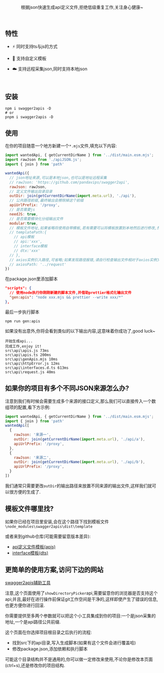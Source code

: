 
<p align='center'>
根据json快速生成api定义文件,拒绝低级重复工作,关注身心健康~
<br>
</p>

<br>

## 特性

- ⚡️ 同时支持ts与js的方式

- 📑 支持自定义模板

- ☁️ 支持远程采集json,同时支持本地json

<br>

## 安装

```shell
npm i swagger2apis -D
# or
pnpm i swagger2apis -D
```

## 使用

在你的项目随意一个地方新建一个`*.mjs`文件,填充以下内容:

```js
import wantedApi, { getCurrentDirName } from '../dist/main.esm.mjs';
import rawJson from './apiJSON.js';
import { join } from 'path'

wantedApi({
  // json地址来源,可以是本地json,也可以是地址远程采集
  // rawJson: 'https://github.com/pandavips/swagger2api',
  rawJson: rawJson,
  // 定义文件输出目录目录
  outDir: join(getCurrentDirName(import.meta.url), './api'),
  // 公共路径前缀,最终输出会擦除掉这个前缀
  apiUrlPrefix: '/proxy',
  // 是否需要js
  needJS: true,
  // 是否需要模块化分组输出文件
  modular:true,
  // 模板文件地址,如果省略将使用自带模板,若有需要可以将模板放置到本地然后进行修改,然后采用本地模板
  // templatePath:{
    // api模板
    // api:'xxx',
    // interface模板
    // dtx:'xxx'
  // },
  // axios实例引入路径,可省略;如果发现路径报错,请自行检查输出文件相对于axios实例文件的路径后调整此项(如果你使用的是本地模板,那么可以直接更改模板内容)
  // axiosPath: '../request'
})
```

在package.json里添加脚本

```json
"scripts": {
  // 使用node执行你刚刚新建的脚本文件,并借助prettier格式化输出文件
  "gen:apis": "node xxx.mjs && prettier --write xxx/*"
},
```

最后一步执行脚本

```shell
npm run gen:apis
```

如果没有出意外,你将会看到类似的以下输出内容,这意味着你成功了,good luck~

```shell
开始生成api...
完成工作,enjoy it!
src\api\apis.js 73ms
src\api\apis.ts 200ms
src\api\genApis.mjs 10ms
src\api\httpError.js 12ms
src\api\interfaces.d.ts 613ms
src\api\request.js 40ms
```

## 如果你的项目有多个不同JSON来源怎么办?

注意到我们有时候会需要生成多个来源的接口定义,那么我们可以直接传入一个数组项的配置,看下方示例:

```js
import wantedApi, { getCurrentDirName } from '../dist/main.esm.mjs';
import { join } from 'path'
wantedApi([
  {
    rawJson: '来源一',
    outDir: join(getCurrentDirName(import.meta.url), './api/a'),
    apiUrlPrefix: '/proxy',
  },
  {
    rawJson: '来源二',
    outDir: join(getCurrentDirName(import.meta.url), './api/b'),
    apiUrlPrefix: '/proxy',
  }
])
```

我们通常只需要更改`outDir`的输出路径来放置不同来源的输出文件,这样我们就可以很方便的生成了.

## 模板文件哪里找?

如果你已经在项目里安装,会在这个路径下找到模板文件
`\node_modules\swagger2apis\dist\template`

或者来到github仓库(可能需要留意版本差异):

- [api定义文件模板(apis)](https://github.com/pandavips/swagger2api/blob/main/src/static/template/apis.eta)
- [interface模板(dts)](https://github.com/pandavips/swagger2api/blob/main/src/static/template/dts.eta)

## 更简单的使用方案,访问下边的网站

[swagger2apis辅助工具](https://dainty-meerkat-f932e6.netlify.app/swagger2apis/tool)

注意,这个页面使用了`showDirectoryPicker`api,需要留意你的浏览器是否支持这个api;并且,最好在进行操作前保证git工作空间是干净的,这样即使产生了错误的信息,也更方便你进行回滚.

你需要提供至多两个参数就可以把这个小工具集成到你的项目:一个是json采集的地址,一个是api路径公共前缀.

这个页面在你选择项目根目录之后执行的流程:

- 找到src下的api目录,写入生成脚本(如果有这个文件会进行覆盖哈)
- 修改package.json,添加依赖和执行脚本

可能这个目录结构并不是通用的,你可以做一定修改来使用,不论你是修改本页面(ctrl+s),还是修改你的项目结构.
